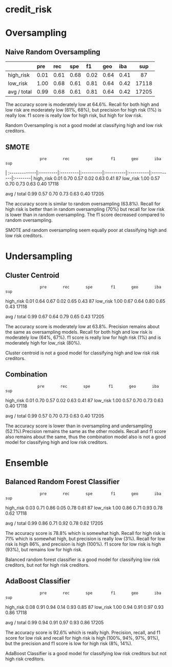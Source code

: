 # credit_risk

# Oversampling
## Naive Random Oversampling
|               |   pre    |    rec   |     spe   |      f1   |     geo   |     iba   |     sup  |
| :-------------|:---------|:---------|:----------|:----------|:----------|:----------|:--------:|
|  high_risk    |   0.01   |   0.61   |    0.68   |    0.02   |    0.64   |    0.41   |      87  |
|   low_risk    |   1.00   |   0.68   |    0.61   |    0.81   |    0.64   |    0.42   |   17118  |
|avg / total    |   0.99   |   0.68   |    0.61   |    0.81   |    0.64   |    0.42   |   17205  |

The accuracy score is moderately low at 64.6%. Recall for both high and low risk are moderately low (61%, 68%), but precision for high risk (1%) is really low. f1 score is really low for high risk, but high for low risk.

Random Oversampling is not a good model at classifying high and low risk creditors.

## SMOTE
                   pre       rec       spe        f1       geo       iba       sup
| :-------------|:---------|:---------|:----------|:----------|:----------|:----------|:--------|
  high_risk       0.01      0.70      0.57      0.02      0.63      0.41        87
   low_risk       1.00      0.57      0.70      0.73      0.63      0.40     17118

avg / total       0.99      0.57      0.70      0.73      0.63      0.40     17205

The accuracy score is similar to random oversampling (63.8%). Recall for high risk is better than in random oversampling (70%) but recall for low risk is lower than in random oversampling. The f1 score decreased compared to random oversampling.

SMOTE and random oversampling seem equally poor at classifying high and low risk creditors.

# Undersampling
## Cluster Centroid
                   pre       rec       spe        f1       geo       iba       sup

  high_risk       0.01      0.64      0.67      0.02      0.65      0.43        87
   low_risk       1.00      0.67      0.64      0.80      0.65      0.43     17118

avg / total       0.99      0.67      0.64      0.79      0.65      0.43     17205

The accuracy score is moderately low at 63.8%. Precision remains about the same as oversampling models. Recall for both high and low risk is moderately low (64%, 67%). f1 score is really low for high risk (1%) and is moderately high for low_risk (80%).

Cluster centroid is not a good model for classifying high and low risk risk creditors.

## Combination
                  pre       rec       spe        f1       geo       iba       sup

  high_risk       0.01      0.70      0.57      0.02      0.63      0.41        87
   low_risk       1.00      0.57      0.70      0.73      0.63      0.40     17118

avg / total       0.99      0.57      0.70      0.73      0.63      0.40     17205

The accuracy score is lower than in oversampling and undersampling (52.1%).Precision remains the same as the other models. Recall and f1 score also remains about the same, thus the combination model also is not a good model for classifying high and low risk creditors.

# Ensemble
## Balanced Random Forest Classifier
                   pre       rec       spe        f1       geo       iba       sup

  high_risk       0.03      0.71      0.86      0.05      0.78      0.61        87
   low_risk       1.00      0.86      0.71      0.93      0.78      0.62     17118

avg / total       0.99      0.86      0.71      0.92      0.78      0.62     17205

The accuracy score is 78.8% which is somewhat high. Recall for high risk is 71% which is somewhat high, but precision is really low (3%). Recall for low risk is high 86%, and precision is high (100%). f1 score for low risk is high (93%), but remains low for high risk.

Balanced random forest classifier is a good model for classifying low risk creditors, but not for high risk creditors.

## AdaBoost Classifier
                   pre       rec       spe        f1       geo       iba       sup

  high_risk       0.08      0.91      0.94      0.14      0.93      0.85        87
   low_risk       1.00      0.94      0.91      0.97      0.93      0.86     17118

avg / total       0.99      0.94      0.91      0.97      0.93      0.86     17205

The accuracy score is 92.6% which is really high. Precision, recall, and f1 score for low risk and recall for high risk is high (100%, 94%, 97%, 91%), but the precision and f1 score is low for high risk (8%, 14%).

AdaBoost Classifier is a good model for classifying low risk creditors but not high risk creditors.